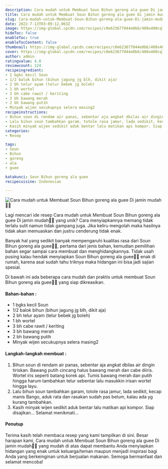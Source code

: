 ```yaml
---
description: Cara mudah untuk Membuat Soun Bihun goreng ala guee Di jamin mudah"
title: Cara mudah untuk Membuat Soun Bihun goreng ala guee Di jamin mudah
slug: Cara-mudah-untuk-Membuat-Soun-Bihun-goreng-ala-guee-Di-jamin-mudah
date: 2022-7-13T03:09:12.063Z
image: https://img-global.cpcdn.com/recipes/c0e623677044e0b6/400x400cq70/photo.jpg
hideToc: false
enableToc: true
enableTocContent: false
thumbnail: https://img-global.cpcdn.com/recipes/c0e623677044e0b6/400x400cq70/photo.jpg
cover: https://img-global.cpcdn.com/recipes/c0e623677044e0b6/400x400cq70/photo.jpg
author: admin
ratingvalue: 4.8
reviewcount: 124
recipeingredient:
- 1 bgks kecil Soun
- 1/2 balok bihun (bihun jagung jg blh, dikit aja)
- 2 bh telur ayam (telur bebek jg boleh)
- 1 bh wortel
- 3 bh cabe rawit / keriting
- 3 bh bawang merah
- 2 bh bawang putih
- Minyak wijen secukupnya selera masing2
recipeinstructions:
- Bihun soun di rendam air panas, sebentar aja angkat dbilas air dingin tiriskan. Bawang putih cincang halus bawang merah dan cabe diiris. Wortel iris seperti batang korek api. Tumis bawang merah dan putih hingga harum tambahkan telur sebentar lalu masukkin irisan wortel hingga layu.
- Lalu bihun soun tambahkan garam, totole rasa jamur, lada sedikit, kecap manis Bango, aduk rata dan rasakan sudah pas belum, kalau ada yg kurang tambahkan.
- Kasih minyak wijen sedikit aduk bentar lalu matikan api kompor. Siap disajikan... Selamat menikmati...
categories:
- Resep

tags:
- Soun
- Bihun
- goreng
- ala
- guee

katakunci: Soun Bihun goreng ala guee
recipecuisine: Indonesian

---
```


![Cara mudah untuk Membuat Soun Bihun goreng ala guee Di jamin mudah👩‍🍳](https://img-global.cpcdn.com/recipes/c0e623677044e0b6/400x400cq70/photo.jpg)

Lagi mencari ide resep Cara mudah untuk Membuat Soun Bihun goreng ala guee Di jamin mudah👩‍🍳 yang unik? Cara menyiapkannya memang tidak terlalu sulit namun tidak gampang juga. Jika keliru mengolah maka hasilnya tidak akan memuaskan dan justru cenderung tidak enak.

Banyak hal yang sedikit banyak mempengaruhi kualitas rasa dari Soun Bihun goreng ala guee👩‍🍳, pertama dari jenis bahan, kemudian pemilihan bahan segar sampai cara membuat dan menghidangkannya. Tidak usah pusing kalau hendak menyiapkan Soun Bihun goreng ala guee👩‍🍳 enak di rumah, karena asal sudah tahu triknya maka hidangan ini bisa jadi sajian spesial.

Di bawah ini ada beberapa cara mudah dan praktis untuk membuat Soun Bihun goreng ala guee👩‍🍳 yang siap dikreasikan.

<!--inarticleads1-->

#### Bahan-bahan :

- 1 bgks kecil Soun
- 1/2 balok bihun (bihun jagung jg blh, dikit aja)
- 2 bh telur ayam (telur bebek jg boleh)
- 1 bh wortel
- 3 bh cabe rawit / keriting
- 3 bh bawang merah
- 2 bh bawang putih
- Minyak wijen secukupnya selera masing2

<!--inarticleads2-->

#### Langkah-langkah membuat :

1. Bihun soun di rendam air panas, sebentar aja angkat dbilas air dingin tiriskan. Bawang putih cincang halus bawang merah dan cabe diiris. Wortel iris seperti batang korek api. Tumis bawang merah dan putih hingga harum tambahkan telur sebentar lalu masukkin irisan wortel hingga layu.
1. Lalu bihun soun tambahkan garam, totole rasa jamur, lada sedikit, kecap manis Bango, aduk rata dan rasakan sudah pas belum, kalau ada yg kurang tambahkan.
1. Kasih minyak wijen sedikit aduk bentar lalu matikan api kompor. Siap disajikan... Selamat menikmati...

#### Penutup

Terima kasih telah membaca resep yang kami tampilkan di sini. Besar harapan kami, Cara mudah untuk Membuat Soun Bihun goreng ala guee Di jamin mudah👩‍🍳 yang mudah di atas dapat membantu Anda menyiapkan hidangan yang enak untuk keluarga/teman maupun menjadi inspirasi bagi Anda yang berkeinginan untuk berjualan makanan. Semoga bermanfaat dan selamat mencoba!